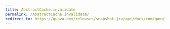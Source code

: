```yaml
---
title: AbstractCache.invalidate
permalink: /AbstractCache.invalidate/
redirect_to: https://guava.dev/releases/snapshot-jre/api/docs/com/google/common/cache/AbstractCache.html#invalidate-java.lang.Object-
---
```

